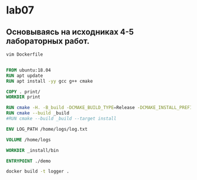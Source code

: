 # lab07
## Основываясь на исходниках 4-5 лабораторных работ.


```bash
vim Dockerfile
```

```dockerfile

FROM ubuntu:18.04
RUN apt update
RUN apt install -yy gcc g++ cmake

COPY . print/
WORKDIR print

RUN cmake -H. -B_build -DCMAKE_BUILD_TYPE=Release -DCMAKE_INSTALL_PREFIX=_install
RUN cmake --build _build
#RUN cmake --build _build --target install

ENV LOG_PATH /home/logs/log.txt

VOLUME /home/logs

WORKDIR _install/bin

ENTRYPOINT ./demo

```

```bash
docker build -t logger .
```
